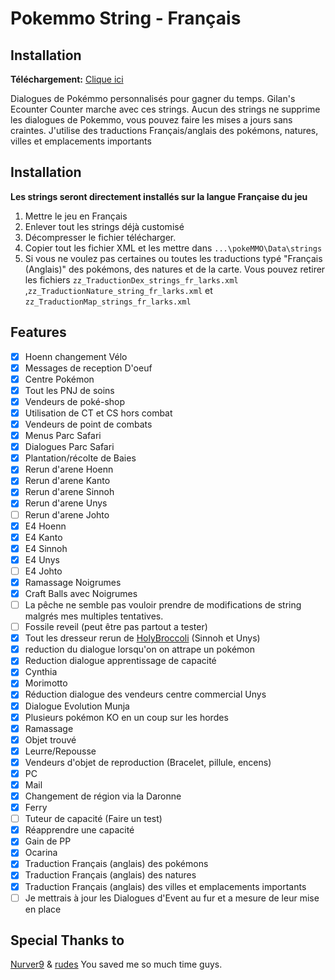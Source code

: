 # Pokemmo String - Français

## Installation

**Téléchargement:** [Clique ici](https://github.com/Laarks/poke-strings/archive/refs/heads/main.zip)

Dialogues de Pokémmo personnalisés pour gagner du temps. Gilan's Ecounter Counter marche avec ces strings. Aucun des strings ne supprime les dialogues de Pokemmo, vous pouvez faire les mises a jours sans craintes. J'utilise des traductions Français/anglais des pokémons, natures, villes et emplacements importants

## Installation

**Les strings seront directement installés sur la langue Française du jeu**

1. Mettre le jeu en Français
2. Enlever tout les strings déjà customisé
3. Décompresser le fichier télécharger.
4. Copier tout les fichier XML et les mettre dans  ```...\pokeMMO\Data\strings```
5. Si vous ne voulez pas certaines ou toutes les traductions typé "Français (Anglais)" des pokémons, des natures et de la carte. Vous pouvez retirer les fichiers ```zz_TraductionDex_strings_fr_larks.xml ```,```zz_TraductionNature_string_fr_larks.xml``` et ```zz_TraductionMap_strings_fr_larks.xml```

## Features
- [x] Hoenn changement Vélo
- [x] Messages de reception D'oeuf
- [x] Centre Pokémon
- [x] Tout les PNJ de soins
- [x] Vendeurs de poké-shop
- [x] Utilisation de CT et CS hors combat
- [x] Vendeurs de point de combats
- [x] Menus Parc Safari
- [x] Dialogues Parc Safari
- [x] Plantation/récolte de Baies
- [x] Rerun d'arene Hoenn
- [x] Rerun d'arene Kanto
- [x] Rerun d'arene Sinnoh
- [x] Rerun d'arene Unys
- [ ] Rerun d'arene Johto
- [x] E4 Hoenn
- [x] E4 Kanto
- [x] E4 Sinnoh
- [x] E4 Unys
- [ ] E4 Johto
- [x] Ramassage Noigrumes
- [x] Craft Balls avec Noigrumes
- [ ] La pêche ne semble pas vouloir prendre de modifications de string malgrés mes multiples tentatives.
- [ ] Fossile reveil (peut être pas partout a tester)
- [x] Tout les dresseur rerun de [HolyBroccoli]([url](https://forums.pokemmo.com/index.php?/topic/148798-1-hour-trainer-rerun-guide/)https://forums.pokemmo.com/index.php?/topic/148798-1-hour-trainer-rerun-guide/) (Sinnoh et Unys)
- [x] reduction du dialogue lorsqu'on on attrape un pokémon
- [x] Reduction dialogue apprentissage de capacité
- [x] Cynthia
- [x] Morimotto
- [x] Réduction dialogue des vendeurs centre commercial Unys
- [x] Dialogue Evolution Munja
- [x] Plusieurs pokémon KO en un coup sur les hordes
- [x] Ramassage
- [x] Objet trouvé
- [x] Leurre/Repousse
- [x] Vendeurs d'objet de reproduction (Bracelet, pillule, encens)
- [x] PC
- [x] Mail
- [x] Changement de région via la Daronne
- [x] Ferry
- [ ] Tuteur de capacité (Faire un test)
- [x] Réapprendre une capacité
- [x] Gain de PP
- [x] Ocarina
- [x] Traduction Français (anglais) des pokémons
- [x] Traduction Français (anglais) des natures
- [x] Traduction Français (anglais) des villes et emplacements importants
- [ ] Je mettrais à jour les Dialogues d'Event au fur et a mesure de leur mise en place

## Special Thanks to

[Nurver9](https://forums.pokemmo.com/index.php?/topic/150771-docs-localization-files-understanding-syntax-and-load-order/) & [rudes](https://github.com/rudes/PokeStrings/tree/main) You saved me so much time guys.

